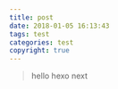 ```yaml
---
title: post
date: 2018-01-05 16:13:43
tags: test
categories: test
copyright: true
---
```


> hello hexo next
